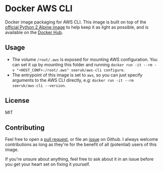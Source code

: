 Docker AWS CLI
==============

Docker image packaging for AWS CLI. This image is built on top of the
[official Python 2 Alpine image][1] to help keep it as light as possible, and is available on the
[Docker Hub][2].

Usage
-----

* The volume `/root/.aws` is exposed for mounting AWS configuration. You can set it up by mounting
this folder and running `docker run -it --rm -v "<HOST_CONF>:/root/.aws" seeruk/aws-cli configure`.
* The entrypoint of this image is set to `aws`, so you can just specify arguments to the AWS CLI
directly, e.g: `docker run -it --rm seeruk/aws-cli --version`.

License
-------

MIT

Contributing
------------

Feel free to open a [pull request][3], or file an [issue][4] on Github. I always welcome
contributions as long as they're for the benefit of all (potential) users of this image.

If you're unsure about anything, feel free to ask about it in an issue before you get your heart
set on fixing it yourself.

[1]: https://hub.docker.com/_/python
[2]: https://hub.docker.com/r/seeruk/aws-cli
[3]: https://github.com/SeerUK/docker-aws-cli/pulls
[4]: https://github.com/SeerUK/docker-aws-cli/issues
